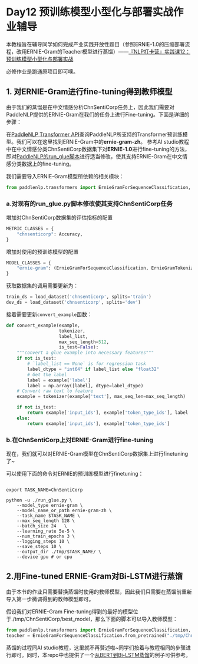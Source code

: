 # Day12 预训练模型小型化与部署实战作业辅导

本教程旨在辅导同学如何完成产业实践开放性题目（参照ERNIE-1.0的压缩部署流程，改用ERNIE-Gram的Teacher模型进行蒸馏）——[『NLP打卡营』实践课12：预训练模型小型化与部署实战](https://aistudio.baidu.com/aistudio/projectdetail/2114383)

必修作业是跑通原项目即可噢。

## 1. 对ERNIE-Gram进行fine-tuning得到教师模型
由于我们的蒸馏是在中文情感分析ChnSentiCorp任务上，因此我们需要对PaddleNLP提供的ERNIE-Gram在我们的任务上进行Fine-tuning。下面是详细的步骤：

在[PaddleNLP Transformer API](../docs/model_zoo/transformers.rst)查询PaddleNLP所支持的Transformer预训练模型。我们可以在这里找到ERNIE-Gram中的**ernie-gram-zh**。
参考AI studio教程中在中文情感分类ChnSentiCorp数据集下对**ERNIE-1.0**进行fine-tuning的方法，即对[PaddleNLP的run_glue脚本](https://github.com/PaddlePaddle/PaddleNLP/tree/develop/examples/benchmark/glue)进行适当修改，使其支持ERNIE-Gram在中文情感分类数据上的fine-tuning。

我们需要导入ERNIE-Gram模型所依赖的相关模块：

```python
from paddlenlp.transformers import ErnieGramForSequenceClassification, ErnieGramTokenizer
```

### a.对现有的run_glue.py脚本修改使其支持ChnSentiCorp任务

增加对ChnSentiCorp数据集的评估指标的配置

```python
METRIC_CLASSES = {
    "chnsenticorp": Accuracy,
}
```

增加对使用的预训练模型的配置

```python
MODEL_CLASSES = {
    "ernie-gram": (ErnieGramForSequenceClassification, ErnieGramTokenizer),
}
```

获取数据集的调用需要更新为：

```python
train_ds = load_dataset('chnsenticorp', splits='train')
dev_ds = load_dataset('chnsenticorp', splits='dev')
```

接着需要更新`convert_example`函数：

```python
def convert_example(example,
                    tokenizer,
                    label_list,
                    max_seq_length=512,
                    is_test=False):
    """convert a glue example into necessary features"""
    if not is_test:
        # `label_list == None` is for regression task
        label_dtype = "int64" if label_list else "float32"
        # Get the label
        label = example['label']
        label = np.array([label], dtype=label_dtype)
    # Convert raw text to feature
    example = tokenizer(example['text'], max_seq_len=max_seq_length)

    if not is_test:
        return example['input_ids'], example['token_type_ids'], label
    else:
        return example['input_ids'], example['token_type_ids']
```

### b.在ChnSentiCorp上对ERNIE-Gram进行fine-tuning

现在，我们就可以对ERNIE-Gram模型在ChnSentiCorp数据集上进行finetuning了~

可以使用下面的命令对ERNIE的预训练模型进行finetuning：

```shell

export TASK_NAME=ChnSentiCorp

python -u ./run_glue.py \
    --model_type ernie-gram \
    --model_name_or_path ernie-gram-zh \
    --task_name $TASK_NAME \
    --max_seq_length 128 \
    --batch_size 24   \
    --learning_rate 5e-5 \
    --num_train_epochs 3 \
    --logging_steps 10 \
    --save_steps 10 \
    --output_dir ./tmp/$TASK_NAME/ \
    --device gpu # or cpu

```

## 2.用Fine-tuned ERNIE-Gram对Bi-LSTM进行蒸馏

由于本节的作业只需要替换蒸馏时使用的教师模型，因此我们只需要在蒸馏前重新导入第一步微调得到的教师模型即可。

假设我们对ERNIE-Gram Fine-tuning得到的最好的模型位于./tmp/ChnSentiCorp/best_model，那么下面的脚本可以导入教师模型：
```python
from paddlenlp.transformers import ErnieGramForSequenceClassification, ErnieGramTokenizer
teacher = ErnieGramForSequenceClassification.from_pretrained("./tmp/ChnSentiCorp/best_model")
```

蒸馏的过程同AI studio教程，这里就不再赘述啦~同学们按着与教程相同的步骤进行即可。同时，本repo中也提供了一个[从BERT到Bi-LSTM蒸馏](../examples/model_compression/distill_lstm)的例子可供参考。
